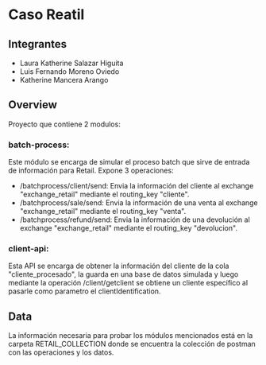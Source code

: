# Caso Reatil

## Integrantes
- Laura Katherine Salazar Higuita
- Luis Fernando Moreno Oviedo
- Katherine Mancera Arango

## Overview  
Proyecto que contiene 2 modulos:
### batch-process: 
Este módulo se encarga de simular el proceso batch que sirve de entrada de información para Retail. Expone 3 operaciones:
* /batchprocess/client/send: Envia la información del cliente al exchange "exchange_retail" mediante el routing_key "cliente".
* /batchprocess/sale/send: Envia la información de una venta al exchange "exchange_retail" mediante el routing_key "venta".
* /batchprocess/refund/send: Envia la información de una devolución al exchange "exchange_retail" mediante el routing_key "devolucion".

### client-api:
Esta API se encarga de obtener la información del cliente de la cola "cliente_procesado", la guarda en una base de datos simulada y luego mediante la operación /client/getclient  se obtiene un cliente especifico al pasarle como parametro el clientIdentification.

## Data
La información necesaria para probar los módulos mencionados está en la carpeta RETAIL_COLLECTION donde se encuentra la colección de postman con las operaciones y los datos.
